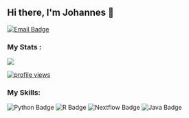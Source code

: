 
## Hi there, I'm Johannes 👋

<div id="badges">
  <a href= "mailto: johannes.kersting@tum.de">
    <img src="https://img.shields.io/badge/Email-0078D4?style=for-the-badge&logo=minutemailer&logoColor=white" alt="Email Badge"/>
  </a>
</div>



### My Stats :
<img align="lefttop" src="https://github-readme-stats.vercel.app/api?username=JohannesKersting&show_icons=true&icon_color=63bdbd&text_color=545454&bg_color=d1e6e9&hide_title=false" />  

<p align="left">
  <a href="https://github.com/antonkomarev/github-profile-views-counter" title="GitHub Profile Views Counter"><img src="https://komarev.com/ghpvc/?username=JohannesKersting&color=ff69b4&style=for-the-badge&label=PROFILE+VIEWS" alt="profile views"></a>
</p>

### My Skills: 
<div id="badges">
  <img src="https://img.shields.io/badge/Python-3776AB?style=for-the-badge&logo=python&logoColor=white" alt="Python Badge"/>
  <img src="https://img.shields.io/badge/r-%23276DC3.svg?style=for-the-badge&logo=r&logoColor=white" alt="R Badge"/>
  <img src="https://img.shields.io/badge/Nextflow-E289A50?style=for-the-badge&logo=nextflow&logoColor=white" alt="Nextflow Badge"/>
  <img src="https://img.shields.io/badge/Java-ED8B00?style=for-the-badge&logo=java&logoColor=white" alt="Java Badge"/>
</div>
